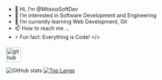 - 👋 Hi, I’m @MitsiosSoftDev
- 👀 I’m interested in Software Development and Engineering
- 🌱 I’m currently learning Web Development, Git
- 📫 How to reach me ...
- ⚡ Fun fact: Everything is Code! </>

[<img src='https://cdn.jsdelivr.net/npm/simple-icons@3.0.1/icons/github.svg' alt='github' height='40'>](https://github.com/MitsiosSoftDev)

![GitHub stats](https://github-readme-stats.vercel.app/api?username=MitsiosSoftDev&show_icons=true)  [![Top Langs](https://github-readme-stats.vercel.app/api/top-langs/?username=MitsiosSoftDev)](https://github.com/anuraghazra/github-readme-stats)
